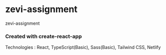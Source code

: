 # zevi-assignment
zevi-assignment

### Created with create-react-app
Technologies : React, TypeScript(Basic), Sass(Basic), Tailwind CSS, Netlify

